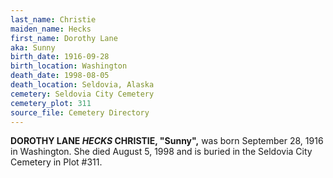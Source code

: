 ```yaml
---
last_name: Christie
maiden_name: Hecks
first_name: Dorothy Lane
aka: Sunny
birth_date: 1916-09-28
birth_location: Washington
death_date: 1998-08-05
death_location: Seldovia, Alaska
cemetery: Seldovia City Cemetery
cemetery_plot: 311
source_file: Cemetery Directory
---
```

**DOROTHY LANE *HECKS* CHRISTIE, "Sunny",** was born September 28, 1916 in Washington. She died August 5, 1998 and is buried in the Seldovia City Cemetery in Plot #311.  



